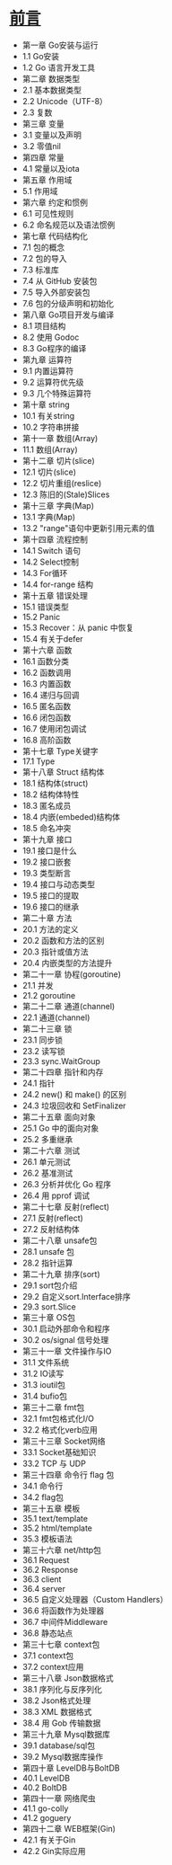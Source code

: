 # [前言](README.md)
*  第一章 Go安装与运行
*  1.1 Go安装
*  1.2 Go 语言开发工具
*  第二章 数据类型
*  2.1 基本数据类型
*  2.2 Unicode（UTF-8）
*  2.3 复数
*  第三章 变量
*  3.1 变量以及声明
*  3.2 零值nil
*  第四章 常量
*  4.1 常量以及iota
*  第五章 作用域
*  5.1 作用域
*  第六章 约定和惯例
*  6.1 可见性规则
* 6.2 命名规范以及语法惯例
* 第七章 代码结构化
* 7.1 包的概念
* 7.2 包的导入
* 7.3 标准库
* 7.4 从 GitHub 安装包
* 7.5 导入外部安装包
* 7.6 包的分级声明和初始化
* 第八章 Go项目开发与编译
* 8.1 项目结构
* 8.2 使用 Godoc
* 8.3 Go程序的编译
* 第九章 运算符
* 9.1 内置运算符
* 9.2 运算符优先级
* 9.3 几个特殊运算符
* 第十章 string
* 10.1 有关string
* 10.2 字符串拼接
* 第十一章 数组(Array)
* 11.1 数组(Array)
* 第十二章 切片(slice)
* 12.1 切片(slice)
* 12.2 切片重组(reslice)
* 12.3 陈旧的(Stale)Slices
* 第十三章 字典(Map)
* 13.1 字典(Map)
* 13.2 "range"语句中更新引用元素的值
* 第十四章 流程控制
* 14.1 Switch 语句
* 14.2 Select控制
* 14.3 For循环
* 14.4 for-range 结构
* 第十五章 错误处理
* 15.1 错误类型
* 15.2 Panic
* 15.3 Recover：从 panic 中恢复
* 15.4 有关于defer
* 第十六章 函数
* 16.1 函数分类
* 16.2 函数调用
* 16.3 内置函数
* 16.4 递归与回调
* 16.5 匿名函数
* 16.6 闭包函数
* 16.7 使用闭包调试
* 16.8 高阶函数
* 第十七章 Type关键字
* 17.1 Type
* 第十八章 Struct 结构体
* 18.1 结构体(struct)
* 18.2 结构体特性
* 18.3 匿名成员
* 18.4 内嵌(embeded)结构体
* 18.5 命名冲突
* 第十九章 接口
* 19.1 接口是什么
* 19.2 接口嵌套
* 19.3 类型断言
* 19.4 接口与动态类型
* 19.5 接口的提取
* 19.6 接口的继承
* 第二十章 方法
* 20.1 方法的定义
* 20.2 函数和方法的区别
* 20.3 指针或值方法
* 20.4 内嵌类型的方法提升
* 第二十一章 协程(goroutine)
* 21.1 并发
* 21.2 goroutine
* 第二十二章 通道(channel)
* 22.1 通道(channel)
* 第二十三章 锁
* 23.1 同步锁
* 23.2 读写锁
* 23.3 sync.WaitGroup
* 第二十四章 指针和内存
* 24.1 指针
* 24.2 new() 和 make() 的区别
* 24.3 垃圾回收和 SetFinalizer
* 第二十五章 面向对象
* 25.1 Go 中的面向对象
* 25.2 多重继承
* 第二十六章 测试
* 26.1 单元测试
* 26.2 基准测试
* 26.3 分析并优化 Go 程序
* 26.4 用 pprof 调试
* 第二十七章 反射(reflect)
* 27.1 反射(reflect)
* 27.2 反射结构体
* 第二十八章 unsafe包
* 28.1 unsafe 包
* 28.2 指针运算
* 第二十九章 排序(sort)
* 29.1 sort包介绍
* 29.2 自定义sort.Interface排序
* 29.3 sort.Slice
* 第三十章 OS包
* 30.1 启动外部命令和程序
* 30.2 os/signal 信号处理
* 第三十一章 文件操作与IO
* 31.1 文件系统
* 31.2 IO读写
* 31.3 ioutil包
* 31.4 bufio包
* 第三十二章 fmt包
* 32.1 fmt包格式化I/O
* 32.2 格式化verb应用
* 第三十三章 Socket网络
* 33.1 Socket基础知识
* 33.2 TCP 与 UDP 
* 第三十四章 命令行 flag 包 
* 34.1 命令行
* 34.2 flag包
* 第三十五章 模板
* 35.1 text/template
* 35.2 html/template
* 35.3 模板语法
* 第三十六章 net/http包
* 36.1 Request
* 36.2 Response
* 36.3 client
* 36.4 server
* 36.5 自定义处理器（Custom Handlers）
* 36.6 将函数作为处理器
* 36.7 中间件Middleware
* 36.8 静态站点
* 第三十七章 context包
* 37.1 context包
* 37.2 context应用
* 第三十八章 Json数据格式
* 38.1 序列化与反序列化
* 38.2 Json格式处理
* 38.3 XML 数据格式
* 38.4 用 Gob 传输数据
* 第三十九章 Mysql数据库
* 39.1 database/sql包
* 39.2 Mysql数据库操作
* 第四十章 LevelDB与BoltDB
* 40.1 LevelDB
* 40.2 BoltDB
* 第四十一章 网络爬虫
* 41.1 go-colly
* 41.2 goguery 
* 第四十二章 WEB框架(Gin)
* 42.1 有关于Gin
* 42.2 Gin实际应用
